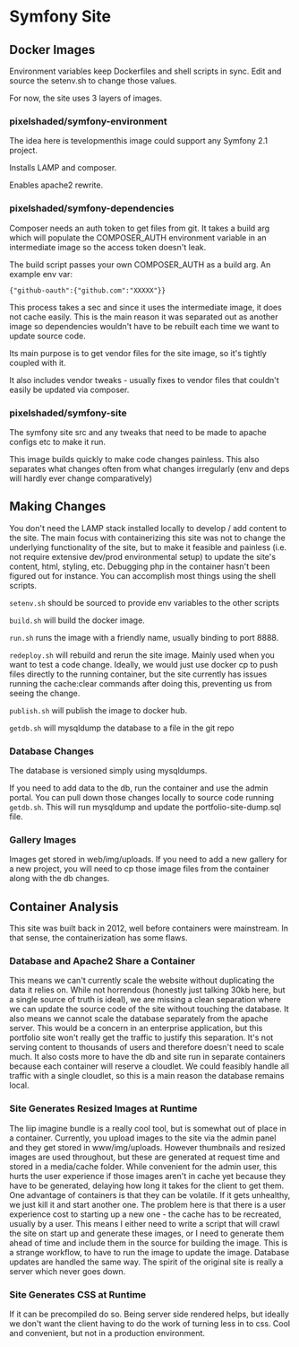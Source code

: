 # Symfony Site

## Docker Images

Environment variables keep Dockerfiles and shell scripts in sync. Edit and source the setenv.sh to change those values.

For now, the site uses 3 layers of images.

### pixelshaded/symfony-environment
The idea here is tevelopmenthis image could support any Symfony 2.1 project.

Installs LAMP and composer.

Enables apache2 rewrite.

### pixelshaded/symfony-dependencies
Composer needs an auth token to get files from git. It takes a build arg which will populate the COMPOSER_AUTH environment
variable in an intermediate image so the access token doesn't leak.

The build script passes your own COMPOSER_AUTH as a build arg. An example env var:

`{"github-oauth":{"github.com":"XXXXX"}}`

This process takes a sec and since it uses the intermediate image, it does not cache easily. This is the main reason it was 
separated out as another image so dependencies wouldn't have to be rebuilt each time we want to update source code.

Its main purpose is to get vendor files for the site image, so it's tightly coupled with it.

It also includes vendor tweaks - usually fixes to vendor files that couldn't easily be updated via composer.

### pixelshaded/symfony-site
The symfony site src and any tweaks that need to be made to apache configs etc to make it run.

This image builds quickly to make code changes painless. This also separates what changes often from
what changes irregularly (env and deps will hardly ever change comparatively)

## Making Changes
  
You don't need the LAMP stack installed locally to develop / add content to the site. The main focus with containerizing
this site was not to change the underlying functionality of the site, but to make it feasible and painless (i.e. not require
extensive dev/prod environmental setup) to update the site's content, html, styling, etc.
Debugging php in the container hasn't been figured out for instance. You can accomplish most things using the shell scripts.

`setenv.sh` should be sourced to provide env variables to the other scripts

`build.sh` will build the docker image.

`run.sh` runs the image with a friendly name, usually binding to port 8888.

`redeploy.sh` will rebuild and rerun the site image. Mainly used when you want to test a code change. 
Ideally, we would just use docker cp to push files directly to the running container, but the site
currently has issues running the cache:clear commands after doing this, preventing us from seeing
the change.

`publish.sh` will publish the image to docker hub.

`getdb.sh` will mysqldump the database to a file in the git repo

### Database Changes

The database is versioned simply using mysqldumps.

If you need to add data to the db, run the container and use the admin portal. You can pull down those changes locally 
to source code running `getdb.sh`. This will run mysqldump and update the portfolio-site-dump.sql file.

### Gallery Images

Images get stored in web/img/uploads. If you need to add a new gallery for a new project, you will need to cp those image
files from the container along with the db changes.

## Container Analysis

This site was built back in 2012, well before containers were mainstream. In that sense, the containerization has some flaws.

### Database and Apache2 Share a Container

This means we can't currently scale the website without duplicating the data it relies on. While
not horrendous (honestly just talking 30kb here, but a single source of truth is ideal), we are missing a clean separation where we can update the source code of the site
without touching the database. It also means we cannot scale the database separately from the apache server. This would be a concern
in an enterprise application, but this portfolio site won't really get the traffic
to justify this separation. It's not serving content to thousands of users and therefore doesn't need to scale much. It also
costs more to have the db and site run in separate containers because each container will reserve a cloudlet. We could feasibly
handle all traffic with a single cloudlet, so this is a main reason the database remains local.

### Site Generates Resized Images at Runtime

The liip imagine bundle is a really cool tool, but is somewhat out of place in a container. Currently, you upload images to the site
via the admin panel and they get stored in www/img/uploads. However thumbnails and resized images are used throughout, but these are generated
at request time and stored in a media/cache folder. While convenient for the admin user, this hurts the user experience
if those images aren't in cache yet because they have to be generated, delaying how long it takes for the client to get them.
One advantage of containers is that they can be volatile. If it gets unhealthy, we just kill it and start another one. The problem
here is that there is a user experience cost to starting up a new one - the cache has to be recreated, usually by a user.
This means I either need to write a script that will crawl the site on start up and generate these images, or I need to generate them
ahead of time and include them in the source for building the image. This is a strange workflow, to have to run the image
to update the image. Database updates are handled the same way. The spirit of the original site is really a server 
which never goes down.

### Site Generates CSS at Runtime

If it can be precompiled do so. Being server side rendered helps, but ideally we don't want the client having to do the
work of turning less in to css. Cool and convenient, but not in a production environment.


